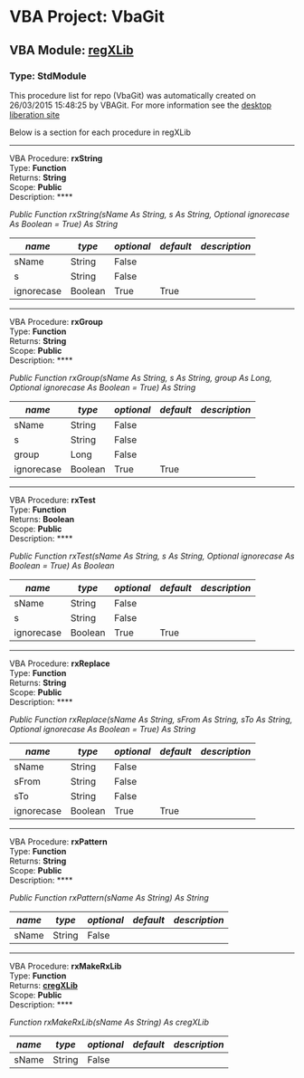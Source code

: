 # VBA Project: **VbaGit**
## VBA Module: **[regXLib](/libraries/regXLib.vba "source is here")**
### Type: StdModule  

This procedure list for repo (VbaGit) was automatically created on 26/03/2015 15:48:25 by VBAGit.
For more information see the [desktop liberation site](http://ramblings.mcpher.com/Home/excelquirks/drivesdk/gettinggithubready "desktop liberation")

Below is a section for each procedure in regXLib

---
VBA Procedure: **rxString**  
Type: **Function**  
Returns: **String**  
Scope: **Public**  
Description: ****  

*Public Function rxString(sName As String, s As String, Optional ignorecase As Boolean = True) As String*  

*name*|*type*|*optional*|*default*|*description*
---|---|---|---|---
sName|String|False||
s|String|False||
ignorecase|Boolean|True| True|


---
VBA Procedure: **rxGroup**  
Type: **Function**  
Returns: **String**  
Scope: **Public**  
Description: ****  

*Public Function rxGroup(sName As String, s As String, group As Long, Optional ignorecase As Boolean = True) As String*  

*name*|*type*|*optional*|*default*|*description*
---|---|---|---|---
sName|String|False||
s|String|False||
group|Long|False||
ignorecase|Boolean|True| True|


---
VBA Procedure: **rxTest**  
Type: **Function**  
Returns: **Boolean**  
Scope: **Public**  
Description: ****  

*Public Function rxTest(sName As String, s As String, Optional ignorecase As Boolean = True) As Boolean*  

*name*|*type*|*optional*|*default*|*description*
---|---|---|---|---
sName|String|False||
s|String|False||
ignorecase|Boolean|True| True|


---
VBA Procedure: **rxReplace**  
Type: **Function**  
Returns: **String**  
Scope: **Public**  
Description: ****  

*Public Function rxReplace(sName As String, sFrom As String, sTo As String, Optional ignorecase As Boolean = True) As String*  

*name*|*type*|*optional*|*default*|*description*
---|---|---|---|---
sName|String|False||
sFrom|String|False||
sTo|String|False||
ignorecase|Boolean|True| True|


---
VBA Procedure: **rxPattern**  
Type: **Function**  
Returns: **String**  
Scope: **Public**  
Description: ****  

*Public Function rxPattern(sName As String) As String*  

*name*|*type*|*optional*|*default*|*description*
---|---|---|---|---
sName|String|False||


---
VBA Procedure: **rxMakeRxLib**  
Type: **Function**  
Returns: **[cregXLib](/libraries/cregXLib_cls.md "cregXLib")**  
Scope: **Public**  
Description: ****  

*Function rxMakeRxLib(sName As String) As cregXLib*  

*name*|*type*|*optional*|*default*|*description*
---|---|---|---|---
sName|String|False||
